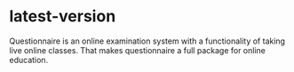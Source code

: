 # latest-version
Questionnaire is an online examination system with a functionality of taking live online classes. That makes questionnaire a full package for online education. 
